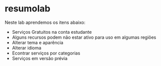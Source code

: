 # resumolab

Neste lab aprendemos os itens abaixo:

* Serviços Gratuitos na conta estudante
* Alguns recursos podem não estar ativo para uso em algumas regiões
* Alterar tema e aparência
* Alterar idioma
* Econtrar serviços por categorias
* Serviços em versão prévia
  
